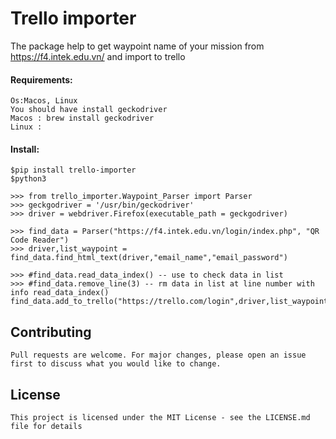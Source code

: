 #  Trello importer
 The package help to get waypoint name of your mission from https://f4.intek.edu.vn/ and import to trello 
#### Requirements:
    Os:Macos, Linux
    You should have install geckodriver
    Macos : brew install geckodriver
    Linux :
    
    
#### Install:
    $pip install trello-importer
    $python3

    >>> from trello_importer.Waypoint_Parser import Parser
    >>> geckgodriver = '/usr/bin/geckodriver'
    >>> driver = webdriver.Firefox(executable_path = geckgodriver)
    
    >>> find_data = Parser("https://f4.intek.edu.vn/login/index.php", "QR Code Reader")
    >>> driver,list_waypoint = find_data.find_html_text(driver,"email_name","email_password")
    
    >>> #find_data.read_data_index() -- use to check data in list
    >>> #find_data.remove_line(3) -- rm data in list at line number with info read_data_index()
    find_data.add_to_trello("https://trello.com/login",driver,list_waypoint)

      
## Contributing
    Pull requests are welcome. For major changes, please open an issue first to discuss what you would like to change.
## License
    This project is licensed under the MIT License - see the LICENSE.md file for details